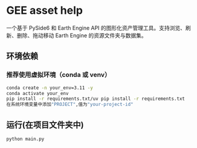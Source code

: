# GEE asset help

一个基于 PySide6 和 Earth Engine API 的图形化资产管理工具。支持浏览、刷新、删除、拖动移动 Earth Engine 的资源文件夹与数据集。

## 环境依赖

### 推荐使用虚拟环境（conda 或 venv）

```bash
conda create -n your_env=3.11 -y
conda activate your_env
pip install -r requirements.txt/uv pip install -r requirements.txt
在系统环境变量中添加"PROJECT",值为"your-project-id"
```
## 运行(在项目文件夹中)
```bash
python main.py
```